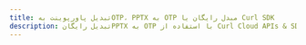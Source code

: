---title: تبدیل پاورپوینت بهOTP، PPTX به OTP مبدل رایگان یا Curl SDKdescription: تبدیل رایگانPPTX به OTP با استفاده از Curl Cloud APIs & SDK. همچنین اسناد Microsoft PowerPoint را در Cloud ایجاد، ویرایش و رندر کنید.---